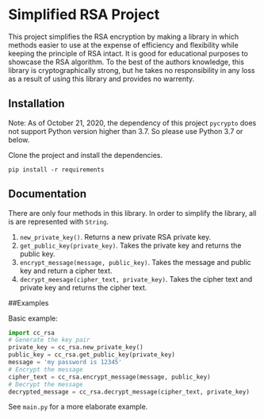 # Simplified RSA Project

This project simplifies the RSA encryption by making a library in which methods easier to use at the expense of efficiency and flexibility
while keeping the principle of RSA intact.
It is good for educational purposes to showcase the RSA algorithm. To the best of the authors knowledge, this library is 
 cryptographically strong, but he takes no responsibility in any loss as a result of using this library and provides no warrenty.

## Installation
Note: As of October 21, 2020, the dependency of this project `pycrypto` does not support Python version higher than 3.7. 
So please use Python 3.7 or below. 

Clone the project and install the dependencies.
```
pip install -r requirements
```

## Documentation
There are only four methods in this library. In order to simplify the library, all is are represented with `String`.
1. `new_private_key()`. Returns a new private RSA private key.
2. `get_public_key(private_key)`. Takes the private key and returns the public key.
3. `encrypt_message(message, public_key)`. Takes the message and public key and return a cipher text.
4. `decrypt_meesage(cipher_text, private_key)`. Takes the cipher text and private key and returns the cipher text.

##Examples

Basic example:
```python
import cc_rsa
# Generate the key pair
private_key = cc_rsa.new_private_key()
public_key = cc_rsa.get_public_key(private_key)
message = 'my password is 12345'
# Encrypt the message
cipher_text = cc_rsa.encrypt_message(message, public_key)
# Decrypt the message
decrypted_message = cc_rsa.decrypt_message(cipher_text, private_key)
```

See `main.py` for a more elaborate example.